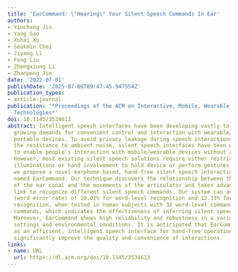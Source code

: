 ```yaml
---
title: 'EarCommand: \"Hearing\" Your Silent Speech Commands In Ear'
authors:
- Yincheng Jin
- Yang Gao
- Xuhai Xu
- Seokmin Choi
- Jiyang Li
- Feng Liu
- Zhengxiong Li
- Zhanpeng Jin
date: '2022-07-01'
publishDate: '2025-07-06T09:47:45.947554Z'
publication_types:
- article-journal
publication: '*Proceedings of the ACM on Interactive, Mobile, Wearable and Ubiquitous
  Technologies*'
doi: 10.1145/3534613
abstract: Intelligent speech interfaces have been developing vastly to support the
  growing demands for convenient control and interaction with wearable/earable and
  portable devices. To avoid privacy leakage during speech interactions and strengthen
  the resistance to ambient noise, silent speech interfaces have been widely explored
  to enable people's interaction with mobile/wearable devices without audible sounds.
  However, most existing silent speech solutions require either restricted background
  illuminations or hand involvement to hold device or perform gestures. In this study,
  we propose a novel earphone-based, hand-free silent speech interaction approach,
  named EarCommand. Our technique discovers the relationship between the deformation
  of the ear canal and the movements of the articulator and takes advantage of this
  link to recognize different silent speech commands. Our system can achieve a WER
  (word error rate) of 10.02% for word-level recognition and 12.33% for sentence-level
  recognition, when tested in human subjects with 32 word-level commands and 25 sentence-level
  commands, which indicates the effectiveness of inferring silent speech commands.
  Moreover, EarCommand shows high reliability and robustness in a variety of configuration
  settings and environmental conditions. It is anticipated that EarCommand can serve
  as an efficient, intelligent speech interface for hand-free operation, which could
  significantly improve the quality and convenience of interactions.
links:
- name: URL
  url: https://dl.acm.org/doi/10.1145/3534613
---
```

